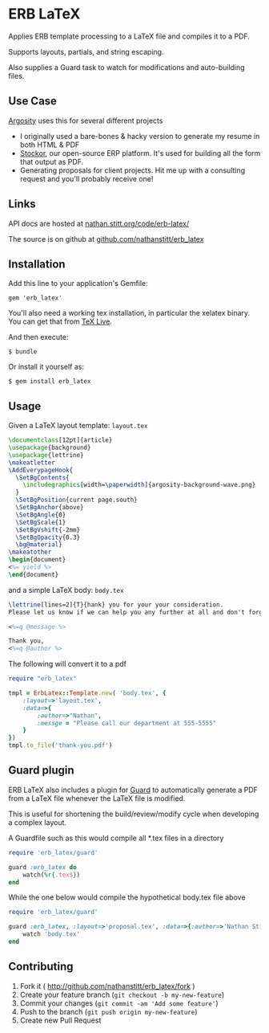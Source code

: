 # ERB LaTeX

Applies ERB template processing to a LaTeX file and compiles it to a PDF.

Supports layouts, partials, and string escaping.

Also supplies a Guard task to watch for modifications and auto-building files.

## Use Case

[Argosity](http://argosity.com/) uses this for several different projects

 * I originally used a bare-bones & hacky version to generate my resume in both HTML & PDF
 * [Stockor](http://stockor.org/), our open-source ERP platform.  It's used for building all the form that output as PDF.
 * Generating proposals for client projects.  Hit me up with a consulting request and you'll probably receive one!

## Links

API docs are hosted at [nathan.stitt.org/code/erb-latex/](http://nathan.stitt.org/code/erb-latex/)

The source is on github at [github.com/nathanstitt/erb_latex](https://github.com/nathanstitt/erb_latex)

## Installation

Add this line to your application's Gemfile:

    gem 'erb_latex'

You'll also need a working tex installation, in particular the xelatex binary. You can get that from [TeX Live](https://www.tug.org/texlive/).

And then execute:

    $ bundle

Or install it yourself as:

    $ gem install erb_latex

## Usage

Given a LaTeX layout template: ``layout.tex``

```latex
\documentclass[12pt]{article}
\usepackage{background}
\usepackage{lettrine}
\makeatletter
\AddEverypageHook{
  \SetBgContents{
    \includegraphics[width=\paperwidth]{argosity-background-wave.png}
  }
  \SetBgPosition{current page.south}
  \SetBgAnchor{above}
  \SetBgAngle{0}
  \SetBgScale{1}
  \SetBgVshift{-2mm}
  \SetBgOpacity{0.3}
  \bg@material}
\makeatother
\begin{document}
<%= yield %>
\end{document}
```

and a simple LaTeX body: ``body.tex``

```latex
\lettrine[lines=2]{T}{hank} you for your your consideration.
Please let us know if we can help you any further at all and don't forget to fill out the speakers notes.

<%=q @message %>

Thank you,
<%=q @author %>
```
The following will convert it to a pdf

```ruby
require "erb_latex"

tmpl = ErbLatex::Template.new( 'body.tex', {
    :layout=>'layout.tex',
    :data=>{
        :author=>"Nathan",
        :messge = "Please call our department at 555-5555"
    }
})
tmpl.to_file('thank-you.pdf')
```
## Guard plugin

ERB LaTeX also includes a plugin for [Guard](https://github.com/guard/guard) to automatically
generate a PDF from a LaTeX file whenever the LaTeX file is modified.

This is useful for shortening the build/review/modify cycle when developing a complex layout.

A Guardfile such as this would compile all *.tex files in a directory

```ruby
require 'erb_latex/guard'

guard :erb_latex do
    watch(%r{.tex$})
end
```

While the one below would compile the hypothetical body.tex file above

```ruby
require 'erb_latex/guard'

guard :erb_latex, :layout=>'proposal.tex', :data=>{:author=>'Nathan Stitt', :message=>'Buy low, Sell High!'} do
    watch 'body.tex'
end
```

## Contributing

1. Fork it ( http://github.com/nathanstitt/erb_latex/fork )
2. Create your feature branch (`git checkout -b my-new-feature`)
3. Commit your changes (`git commit -am 'Add some feature'`)
4. Push to the branch (`git push origin my-new-feature`)
5. Create new Pull Request
